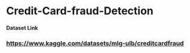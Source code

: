 # Credit-Card-fraud-Detection

#### Dataset Link
### https://www.kaggle.com/datasets/mlg-ulb/creditcardfraud
